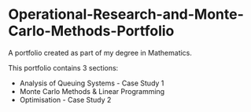 # Operational-Research-and-Monte-Carlo-Methods-Portfolio
A portfolio created as part of my degree in Mathematics.

This portfolio contains 3 sections:

  * Analysis of Queuing Systems - Case Study 1
  * Monte Carlo Methods & Linear Programming
  * Optimisation - Case Study 2
